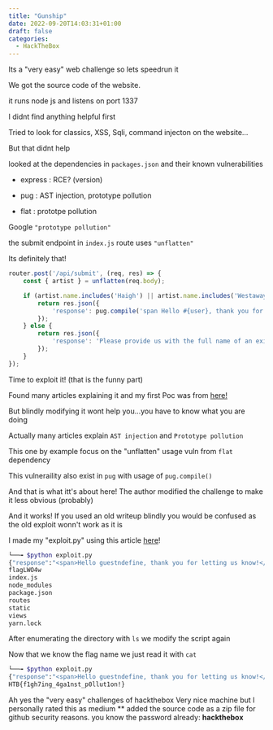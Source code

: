```yaml
---
title: "Gunship"
date: 2022-09-20T14:03:31+01:00
draft: false
categories:
  - HackTheBox
---
```


Its a "very easy" web challenge so lets speedrun it

We got the source code of the website.

it runs node js and listens on port 1337

I didnt find anything helpful first

Tried to look for classics, XSS, Sqli, command injecton on the website...

But that didnt help

looked at the dependencies in `packages.json` and their known vulnerabilities

- express : RCE? (version)

- pug :  AST injection, prototype pollution

- flat : prototpe pollution

Google `"prototype pollution"`

the submit endpoint in `index.js` route uses `"unflatten"`

Its definitely that!

```js
router.post('/api/submit', (req, res) => {
    const { artist } = unflatten(req.body);

	if (artist.name.includes('Haigh') || artist.name.includes('Westaway') || artist.name.includes('Gingell')) {
		return res.json({
			'response': pug.compile('span Hello #{user}, thank you for letting us know!')({ user: 'guest' })
		});
	} else {
		return res.json({
			'response': 'Please provide us with the full name of an existing member.'
		});
	}
});

```

Time to exploit it! (that is the funny part)

Found many articles explaining it and my first Poc was from [here!](https://blog.p6.is/AST-Injection/)

But blindly modifying it wont help you...you have to know what you are doing

Actually many articles explain `AST injection` and `Prototype pollution`

This one by example focus on the "unflatten" usage vuln from `flat` dependency

This vulneraility also exist in `pug` with usage of `pug.compile()`

And that is what itt's about here! The author modified the challenge to make it less obvious (probably)

And it works! If you used an old writeup blindly you would be confused as the old exploit wonn't work as it is

I made my "exploit.py" using this article [here](https://www.linkedin.com/pulse/ast-injection-prototype-pollution-joshua-berben)!

```bash
└──╼ $python exploit.py
{"response":"<span>Hello guestndefine, thank you for letting us know!</span>"}
flagLWO4w
index.js
node_modules
package.json
routes
static
views
yarn.lock

```

After enumerating the directory with `ls` we modify the script again

Now that we know the flag name we just read it with `cat`

```bash
└──╼ $python exploit.py
{"response":"<span>Hello guestndefine, thank you for letting us know!</span>"}
HTB{f1gh7ing_4ga1nst_p0llut1on!}

```

Ah yes the "very easy" challenges of hackthebox
Very nice machine but I personally rated this as medium
** added the source code as a zip file for github security reasons.
you know the password already: **hackthebox**
